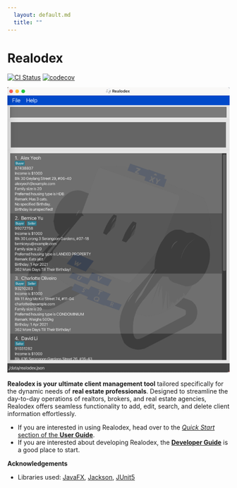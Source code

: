 ```yaml
---
  layout: default.md
  title: ""
---
```


# Realodex

[![CI Status](https://github.com/se-edu/addressbook-level3/workflows/Java%20CI/badge.svg)](https://github.com/se-edu/addressbook-level3/actions)
[![codecov](https://codecov.io/gh/se-edu/addressbook-level3/branch/master/graph/badge.svg)](https://codecov.io/gh/se-edu/addressbook-level3)

![Ui](images/Ui.png)

**Realodex is your ultimate client management tool** tailored specifically for the dynamic needs of **real estate professionals**. Designed to streamline the day-to-day operations of realtors, brokers, and real estate agencies, Realodex offers seamless functionality to add, edit, search, and delete client information effortlessly.
* If you are interested in using Realodex, head over to the [_Quick Start_ section of the **User Guide**](UserGuide.html#quick-start).
* If you are interested about developing Realodex, the [**Developer Guide**](DeveloperGuide.html) is a good place to start.


**Acknowledgements**

* Libraries used: [JavaFX](https://openjfx.io/), [Jackson](https://github.com/FasterXML/jackson), [JUnit5](https://github.com/junit-team/junit5)
